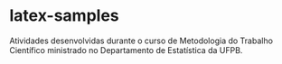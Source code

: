 # latex-samples
Atividades desenvolvidas durante o curso de Metodologia do Trabalho Científico ministrado no Departamento de Estatística da UFPB.
